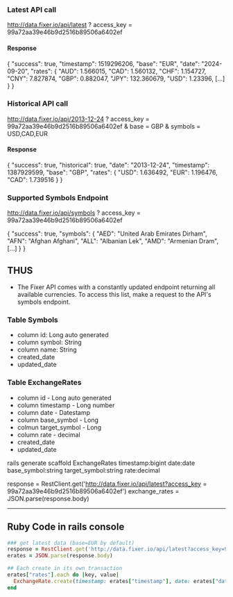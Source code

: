 ### Latest API call

http://data.fixer.io/api/latest
    ? access_key = 99a72aa39e46b9d2516b89506a6402ef 

#### Response

{
    "success": true,
    "timestamp": 1519296206,
    "base": "EUR",
    "date": "2024-09-20",
    "rates": {
        "AUD": 1.566015,
        "CAD": 1.560132,
        "CHF": 1.154727,
        "CNY": 7.827874,
        "GBP": 0.882047,
        "JPY": 132.360679,
        "USD": 1.23396,
    [...]
    }
}

### Historical API call

http://data.fixer.io/api/2013-12-24
    ? access_key = 99a72aa39e46b9d2516b89506a6402ef
    & base = GBP
    & symbols = USD,CAD,EUR

#### Response
{
    "success": true,
    "historical": true,
    "date": "2013-12-24",
    "timestamp": 1387929599,
    "base": "GBP",
    "rates": {
        "USD": 1.636492,
        "EUR": 1.196476,
        "CAD": 1.739516
    }
}

### Supported Symbols Endpoint

http://data.fixer.io/api/symbols
    ? access_key = 99a72aa39e46b9d2516b89506a6402ef

{
  "success": true,
  "symbols": {
    "AED": "United Arab Emirates Dirham",
    "AFN": "Afghan Afghani",
    "ALL": "Albanian Lek",
    "AMD": "Armenian Dram",
    [...]
    }
}

## THUS

- The Fixer API comes with a constantly updated endpoint returning all available currencies. To access this list, make a request to the API's symbols endpoint.

### Table Symbols 
- column id: Long auto generated
- column symbol: String
- column name: String
- created_date
- updated_date

### Table ExchangeRates
- column id - Long auto generated
- column timestamp - Long number
- column date - Datestamp
- column base_symbol - Long
- colmun target_symbol - Long
- column rate - decimal
- created_date
- updated_date


rails generate scaffold ExchangeRates timestamp:bigint date:date base_symbol:string target_symbol:string rate:decimal



response = RestClient.get('http://data.fixer.io/api/latest?access_key = 99a72aa39e46b9d2516b89506a6402ef')
exchange_rates = JSON.parse(response.body)


----


## Ruby Code in rails console

```ruby
### get latest data (base=EUR by default)
response = RestClient.get('http://data.fixer.io/api/latest?access_key=99a72aa39e46b9d2516b89506a6402ef')
erates = JSON.parse(response.body)

## Each create in its own transaction
erates["rates"].each do |key, value| 
  ExchangeRate.create(timestamp: erates["timestamp"], date: erates["date"],  historical: false, base_symbol: erates["base"], target_symbol: key, rate: value) 
end
```
